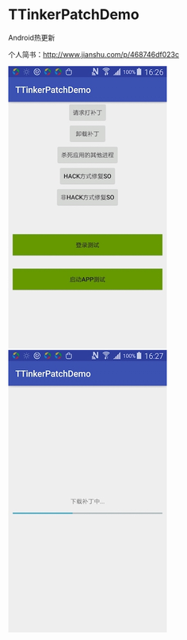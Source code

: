 # TTinkerPatchDemo
Android热更新

个人简书：http://www.jianshu.com/p/468746df023c

![image](https://github.com/tikeyc/TTinkerPatchDemo/blob/master/readme/Screenshot_1.jpg)![image](https://github.com/tikeyc/TTinkerPatchDemo/blob/master/readme/Screenshot_2.jpg)
